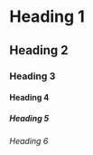 <!-- Headings -->

# Heading 1
## Heading 2
### Heading 3
#### Heading 4
##### Heading 5
###### Heading 6